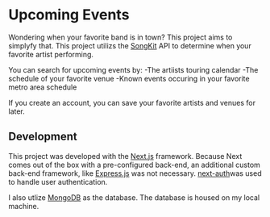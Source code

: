 # Upcoming Events

Wondering when your favorite band is in town? This project aims to simplyfy that.
This project utilizs the [SongKit](https://www.songkick.com/) API to determine when your favorite artist performing.

You can search for upcoming events by:
-The artiists touring calendar
-The schedule of your favorite venue
-Known events occuring in your favorite metro area
schedule

If you create an account, you can save your favorite artists and venues for later.

## Development

This project was developed with the [Next.js](https://nextjs.org/) framework.
Because Next comes out of the box with a pre-configured back-end, an additional custom back-end framework, like [Express.js](https://expressjs.com/) was not necessary. [next-auth](https://github.com/nextauthjs/next-auth-example)was used to handle user authentication.

I also utlize [MongoDB](https://www.mongodb.com/) as the database. The database is housed on my local machine.
